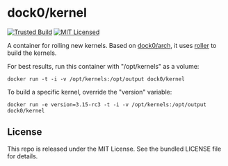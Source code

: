 dock0/kernel
=======

[![Trusted Build](http://img.shields.io/badge/trusted-build-green.svg)](https://registry.hub.docker.com/u/dock0/dev/)
[![MIT Licensed](http://img.shields.io/badge/license-MIT-green.svg)](https://tldrlegal.com/license/mit-license)

A container for rolling new kernels. Based on [dock0/arch](https://github.com/dock0/arch), it uses [roller](https://github.com/akerl/roller) to build the kernels.

For best results, run this container with "/opt/kernels" as a volume:

```
docker run -t -i -v /opt/kernels:/opt/output dock0/kernel
```

To build a specific kernel, override the "version" variable:

```
docker run -e version=3.15-rc3 -t -i -v /opt/kernels:/opt/output dock0/kernel
```

## License

This repo is released under the MIT License. See the bundled LICENSE file for details.

